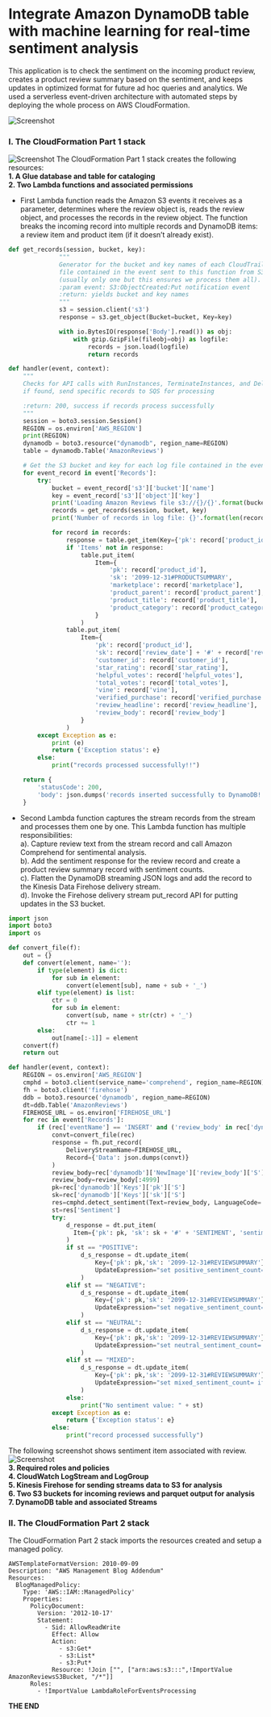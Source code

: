 # Integrate Amazon DynamoDB table with machine learning for real-time sentiment analysis  

This application is to check the sentiment on the incoming product review, creates a product review summary based on the sentiment, and keeps updates in optimized format for future ad hoc queries and analytics. We used a serverless event-driven architecture with automated steps by deploying the whole process on AWS CloudFormation.   

![Screenshot](workflow.png)

### I. The CloudFormation Part 1 stack  
![Screenshot](Stack1DesignerGraph.png)
The CloudFormation Part 1 stack creates the following resources:  
**1. A Glue database and table for cataloging**  
**2. Two Lambda functions and associated permissions**  
- First Lambda function reads the Amazon S3 events it receives as a parameter, determines where the review object is, reads the review object, and processes the records in the review object. The function breaks the incoming record into multiple records and DynamoDB items: a review item and product item (if it doesn’t already exist).     
```python
def get_records(session, bucket, key):
              """
              Generator for the bucket and key names of each CloudTrail log
              file contained in the event sent to this function from S3.
              (usually only one but this ensures we process them all).
              :param event: S3:ObjectCreated:Put notification event
              :return: yields bucket and key names
              """
              s3 = session.client('s3')
              response = s3.get_object(Bucket=bucket, Key=key)

              with io.BytesIO(response['Body'].read()) as obj:
                  with gzip.GzipFile(fileobj=obj) as logfile:
                      records = json.load(logfile)
                      return records

def handler(event, context):
    """
    Checks for API calls with RunInstances, TerminateInstances, and DeleteDBInstance in CloudTrail.
    if found, send specific records to SQS for processing

    :return: 200, success if records process successfully
    """
    session = boto3.session.Session()
    REGION = os.environ['AWS_REGION']
    print(REGION)
    dynamodb = boto3.resource("dynamodb", region_name=REGION)
    table = dynamodb.Table('AmazonReviews')

    # Get the S3 bucket and key for each log file contained in the event
    for event_record in event['Records']:
        try:
            bucket = event_record['s3']['bucket']['name']
            key = event_record['s3']['object']['key']
            print('Loading Amazon Reviews file s3://{}/{}'.format(bucket, key))
            records = get_records(session, bucket, key)
            print('Number of records in log file: {}'.format(len(records)))

            for record in records:
                response = table.get_item(Key={'pk': record['product_id'], 'sk': '2099-12-31#PRODUCTSUMMARY'})
                if 'Items' not in response:
                    table.put_item(
                        Item={
                            'pk': record['product_id'],
                            'sk': '2099-12-31#PRODUCTSUMMARY',
                            'marketplace': record['marketplace'],
                            'product_parent': record['product_parent'],
                            'product_title': record['product_title'],
                            'product_category': record['product_category'],
                        }
                    )
                table.put_item(
                    Item={
                        'pk': record['product_id'],
                        'sk': record['review_date'] + '#' + record['review_id'],
                        'customer_id': record['customer_id'],
                        'star_rating': record['star_rating'],
                        'helpful_votes': record['helpful_votes'],
                        'total_votes': record['total_votes'],
                        'vine': record['vine'],
                        'verified_purchase': record['verified_purchase'],
                        'review_headline': record['review_headline'],
                        'review_body': record['review_body']
                    }
                )
        except Exception as e:
            print (e)
            return {'Exception status': e}
        else:
            print("records processed successfully!!")

    return {
        'statusCode': 200,
        'body': json.dumps('records inserted successfully to DynamoDB!!')
    }
```
-  Second Lambda function captures the stream records from the stream and processes them one by one. This Lambda function has multiple responsibilities:  
a). Capture review text from the stream record and call Amazon Comprehend for sentimental analysis.  
b). Add the sentiment response for the review record and create a product review summary record with sentiment counts.  
c). Flatten the DynamoDB streaming JSON logs and add the record to the Kinesis Data Firehose delivery stream.  
d). Invoke the Firehose delivery stream put_record API for putting updates in the S3 bucket.
```python
import json
import boto3
import os

def convert_file(f):
    out = {}
    def convert(element, name=''):
        if type(element) is dict:
            for sub in element:
                convert(element[sub], name + sub + '_')
        elif type(element) is list:
            ctr = 0
            for sub in element:
                convert(sub, name + str(ctr) + '_')
                ctr += 1
        else:
            out[name[:-1]] = element
    convert(f)
    return out

def handler(event, context):
    REGION = os.environ['AWS_REGION']
    cmphd = boto3.client(service_name='comprehend', region_name=REGION)
    fh = boto3.client('firehose')
    ddb = boto3.resource('dynamodb', region_name=REGION)
    dt=ddb.Table('AmazonReviews')
    FIREHOSE_URL = os.environ['FIREHOSE_URL']
    for rec in event['Records']:
        if (rec['eventName'] == 'INSERT' and ('review_body' in rec['dynamodb']['NewImage'])):
            convt=convert_file(rec)
            response = fh.put_record(
                DeliveryStreamName=FIREHOSE_URL,
                Record={'Data': json.dumps(convt)}
            )
            review_body=rec['dynamodb']['NewImage']['review_body']['S']
            review_body=review_body[:4999]
            pk=rec['dynamodb']['Keys']['pk']['S']
            sk=rec['dynamodb']['Keys']['sk']['S']
            res=cmphd.detect_sentiment(Text=review_body, LanguageCode='en')
            st=res['Sentiment']
            try:
                d_response = dt.put_item(
                  Item={'pk': pk, 'sk': sk + '#' + 'SENTIMENT', 'sentiment': st}
                )
                if st == "POSITIVE":
                    d_s_response = dt.update_item(
                        Key={'pk': pk,'sk': '2099-12-31#REVIEWSUMMARY'},
                        UpdateExpression="set positive_sentiment_count= if_not_exists(positive_sentiment_count, :start) + :inc",ExpressionAttributeValues={':inc': 1,':start': 0},ReturnValues="UPDATED_NEW"
                    )
                elif st == "NEGATIVE":
                    d_s_response = dt.update_item(
                        Key={'pk': pk,'sk': '2099-12-31#REVIEWSUMMARY'},
                        UpdateExpression="set negative_sentiment_count= if_not_exists(negative_sentiment_count, :start) + :inc",ExpressionAttributeValues={':inc': 1,':start': 0},ReturnValues="UPDATED_NEW"
                    )
                elif st == "NEUTRAL":
                    d_s_response = dt.update_item(
                        Key={'pk': pk,'sk': '2099-12-31#REVIEWSUMMARY'},
                        UpdateExpression="set neutral_sentiment_count= if_not_exists(neutral_sentiment_count, :start) + :inc",ExpressionAttributeValues={':inc': 1,':start': 0},ReturnValues="UPDATED_NEW"
                    )
                elif st == "MIXED":
                    d_s_response = dt.update_item(
                        Key={'pk': pk,'sk': '2099-12-31#REVIEWSUMMARY'},
                        UpdateExpression="set mixed_sentiment_count= if_not_exists(mixed_sentiment_count, :start) + :inc",ExpressionAttributeValues={':inc': 1,':start': 0},ReturnValues="UPDATED_NEW"
                    )
                else:
                    print("No sentiment value: " + st)
            except Exception as e:
                return {'Exception status': e}
            else:
                print("record processed successfully")
```
The following screenshot shows sentiment item associated with review.  
![Screenshot](dynamodb.png)  
**3. Required roles and policies**  
**4. CloudWatch LogStream and LogGroup**  
**5. Kinesis Firehose for sending streams data to S3 for analysis**    
**6. Two S3 buckets for incoming reviews and parquet output for analysis**   
**7. DynamoDB table and associated Streams**  

### II. The CloudFormation Part 2 stack  

The CloudFormation Part 2 stack imports the resources created and setup a managed policy.   
```
AWSTemplateFormatVersion: 2010-09-09
Description: "AWS Management Blog Addendum"
Resources:
  BlogManagedPolicy:
    Type: 'AWS::IAM::ManagedPolicy'
    Properties:
      PolicyDocument:
        Version: '2012-10-17'
        Statement:
          - Sid: AllowReadWrite
            Effect: Allow
            Action:
              - s3:Get*
              - s3:List*
              - s3:Put*
            Resource: !Join ["", ["arn:aws:s3:::",!ImportValue AmazonReviewsS3Bucket, "/*"]]
      Roles:
        - !ImportValue LambdaRoleForEventsProcessing
```


**THE END**
